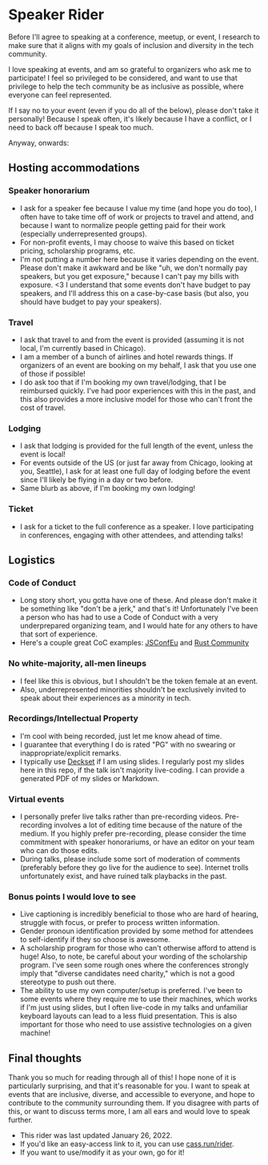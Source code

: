 # Speaker Rider

Before I'll agree to speaking at a conference, meetup, or event, I research to make sure that it aligns with my goals of inclusion and diversity in the tech community.

I love speaking at events, and am so grateful to organizers who ask me to participate! I feel so privileged to be considered, and want to use that privilege to help the tech community be as inclusive as possible, where everyone can feel represented.

If I say no to your event (even if you do all of the below), please don't take it personally! Because I speak often, it's likely because I have a conflict, or I need to back off because I speak too much.

Anyway, onwards:

## Hosting accommodations

### Speaker honorarium

- I ask for a speaker fee because I value my time (and hope you do too), I often have to take time off of work or projects to travel and attend, and because I want to normalize people getting paid for their work (especially underrepresented groups).
- For non-profit events, I may choose to waive this based on ticket pricing, scholarship programs, etc.
- I'm not putting a number here because it varies depending on the event. Please don't make it awkward and be like "uh, we don't normally pay speakers, but you get exposure," because I can't pay my bills with exposure. <3 I understand that some events don't have budget to pay speakers, and I'll address this on a case-by-case basis (but also, you should have budget to pay your speakers).

### Travel

- I ask that travel to and from the event is provided (assuming it is not local, I'm currently based in Chicago).
- I am a member of a bunch of airlines and hotel rewards things. If organizers of an event are booking on my behalf, I ask that you use one of those if possible!
- I do ask too that if I'm booking my own travel/lodging, that I be reimbursed quickly. I've had poor experiences with this in the past, and this also provides a more inclusive model for those who can't front the cost of travel.

### Lodging

- I ask that lodging is provided for the full length of the event, unless the event is local!
- For events outside of the US (or just far away from Chicago, looking at you, Seattle), I ask for at least one full day of lodging before the event since I'll likely be flying in a day or two before.
- Same blurb as above, if I'm booking my own lodging!

### Ticket

- I ask for a ticket to the full conference as a speaker. I love participating in conferences, engaging with other attendees, and attending talks!

## Logistics

### Code of Conduct

- Long story short, you gotta have one of these. And please don't make it be something like "don't be a jerk," and that's it! Unfortunately I've been a person who has had to use a Code of Conduct with a very underprepared organizing team, and I would hate for any others to have that sort of experience.
- Here's a couple great CoC examples: [JSConfEu](https://2019.jsconf.eu/code-of-conduct/) and [Rust Community](https://www.rust-lang.org/policies/code-of-conduct)

### No white-majority, all-men lineups

- I feel like this is obvious, but I shouldn't be the token female at an event.
- Also, underrepresented minorities shouldn't be exclusively invited to speak about their experiences as a minority in tech.

### Recordings/Intellectual Property

- I'm cool with being recorded, just let me know ahead of time.
- I guarantee that everything I do is rated "PG" with no swearing or inappropriate/explicit remarks.
- I typically use [Deckset](https://www.deckset.com/) if I am using slides. I regularly post my slides here in this repo, if the talk isn't majority live-coding. I can provide a generated PDF of my slides or Markdown.

### Virtual events

- I personally prefer live talks rather than pre-recording videos. Pre-recording involves a lot of editing time because of the nature of the medium. If you highly prefer pre-recording, please consider the time commitment with speaker honorariums, or have an editor on your team who can do those edits.
- During talks, please include some sort of moderation of comments (preferably before they go live for the audience to see). Internet trolls unfortunately exist, and have ruined talk playbacks in the past.

### Bonus points I would love to see

- Live captioning is incredibly beneficial to those who are hard of hearing, struggle with focus, or prefer to process written information.
- Gender pronoun identification provided by some method for attendees to self-identify if they so choose is awesome.
- A scholarship program for those who can't otherwise afford to attend is huge! Also, to note, be careful about your wording of the scholarship program. I've seen some rough ones where the conferences strongly imply that "diverse candidates need charity," which is not a good stereotype to push out there.
- The ability to use my own computer/setup is preferred. I've been to some events where they require me to use their machines, which works if I'm just using slides, but I often live-code in my talks and unfamiliar keyboard layouts can lead to a less fluid presentation. This is also important for those who need to use assistive technologies on a given machine!

## Final thoughts

Thank you so much for reading through all of this! I hope none of it is particularly surprising, and that it's reasonable for you. I want to speak at events that are inclusive, diverse, and accessible to everyone, and hope to contribute to the community surrounding them. If you disagree with parts of this, or want to discuss terms more, I am all ears and would love to speak further.

- This rider was last updated January 26, 2022.
- If you'd like an easy-access link to it, you can use [cass.run/rider](https://cass.run/rider).
- If you want to use/modify it as your own, go for it!
